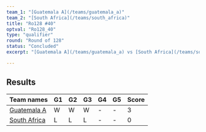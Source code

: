 ```yaml
---
team_1: "[Guatemala A](/teams/guatemala_a)"
team_2: "[South Africa](/teams/south_africa)"
title: "Ro128 #40"
optval: "Ro128_40"
type: "qualifier"
round: "Round of 128"
status: "Concluded"
excerpt: "[Guatemala A](/teams/guatemala_a) vs [South Africa](/teams/south_africa)"

---
```

## Results

| Team names | G1 | G2 | G3 | G4 | G5 | Score |
| -- | -- | -- | -- | -- | -- | -- |
| [Guatemala A](/teams/guatemala_a) | W | W | W | - | - | 3 |
| [South Africa](/teams/south_africa) | L | L | L | - | - | 0 |
